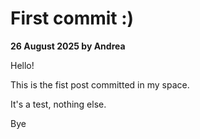 # First commit :)

**26 August 2025 by Andrea**

Hello!

This is the fist post committed in my space.

It's a test, nothing else.

Bye

